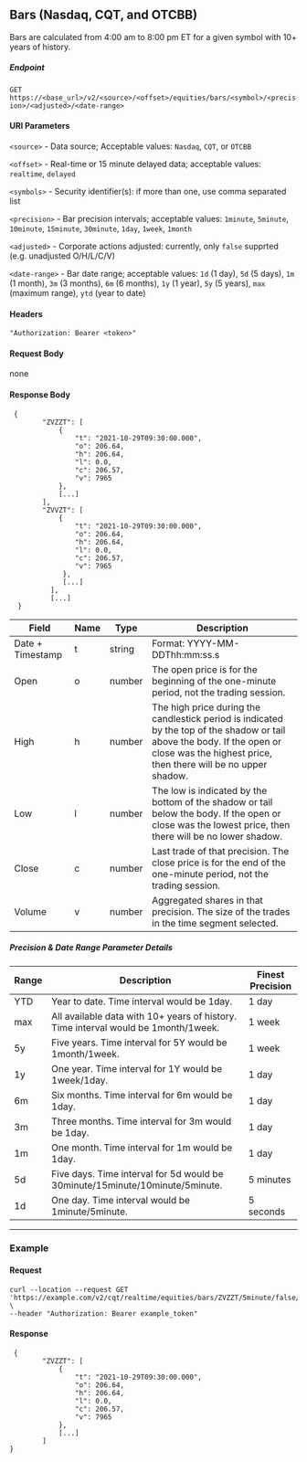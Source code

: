 ## Bars (Nasdaq, CQT, and OTCBB)

Bars are calculated from 4:00 am to 8:00 pm ET for a given symbol with 10+ years of history.

##### Endpoint

`GET` `https://<base_url>/v2/<source>/<offset>/equities/bars/<symbol>/<precision>/<adjusted>/<date-range>`

#### URI Parameters

`<source>` - Data source; Acceptable values: `Nasdaq`, `CQT`, or `OTCBB`

`<offset>` - Real-time or 15 minute delayed data; acceptable values: `realtime`, `delayed`

`<symbols>` - Security identifier(s): if more than one, use comma separated list

`<precision>` - Bar precision intervals; acceptable values: `1minute`, `5minute`, `10minute`, `15minute`, `30minute`, `1day`, `1week`, `1month`

`<adjusted>` - Corporate actions adjusted: currently, only `false` supprted (e.g. unadjusted O/H/L/C/V) 

`<date-range>` - Bar date range; acceptable values: `1d` (1 day), `5d` (5 days), `1m` (1 month), `3m` (3 months), `6m` (6 months), `1y` (1 year), `5y` (5 years), `max` (maximum range), `ytd` (year to date)

#### Headers

`"Authorization: Bearer <token>"`

#### Request Body

none

#### Response Body

```
 { 
        "ZVZZT": [ 
            { 
                "t": "2021-10-29T09:30:00.000", 
                "o": 206.64, 
                "h": 206.64, 
                "l": 0.0, 
                "c": 206.57, 
                "v": 7965 
            }, 
            [...] 
        ], 
        "ZVVZT": [ 
            { 
                "t": "2021-10-29T09:30:00.000", 
                "o": 206.64, 
                "h": 206.64, 
                "l": 0.0, 
                "c": 206.57, 
                "v": 7965 
             }, 
             [...] 
          ], 
          [...] 
  } 
```


| Field | Name | Type | Description |
|-------|------|------|-------------|
|Date + Timestamp|t|string|Format: YYYY-MM-DDThh:mm:ss.s|
| Open| o| number | The open price is for the beginning of the one-minute period, not the trading session.|
| High| h| number | The high price during the candlestick period is indicated by the top of the shadow or tail above the body. If the open or close was the highest price, then there will be no upper shadow.|
| Low| l| number | The low is indicated by the bottom of the shadow or tail below the body. If the open or close was the lowest price, then there will be no lower shadow.|
| Close| c| number | Last trade of that precision. The close price is for the end of the one-minute period, not the trading session.|
| Volume| v| number | Aggregated shares in that precision. The size of the trades in the time segment selected.|


##### Precision & Date Range Parameter Details

| Range | Description | Finest Precision |
|-------|------|------|
| YTD | Year to date. Time interval would be 1day. | 1 day |
| max | All available data with 10+ years of history. Time interval would be 1month/1week. | 1 week |
| 5y | Five years. Time interval for 5Y would be 1month/1week. | 1 week |
| 1y | One year. Time interval for 1Y would be 1week/1day. | 1 day |
| 6m | Six months. Time interval for 6m would be 1day. | 1 day |
| 3m | Three months. Time interval for 3m would be 1day. | 1 day |
| 1m | One month. Time interval for 1m would be 1day. | 1 day |
| 5d | Five days. Time interval for 5d would be 30minute/15minute/10minute/5minute. | 5 minutes |
| 1d | One day. Time interval would be 1minute/5minute. | 5 seconds |


---


### Example

#### Request

```
curl --location --request GET 'https://example.com/v2/cqt/realtime/equities/bars/ZVZZT/5minute/false/5d' \
--header "Authorization: Bearer example_token"
```

#### Response

```
 { 
        "ZVZZT": [ 
            { 
                "t": "2021-10-29T09:30:00.000", 
                "o": 206.64, 
                "h": 206.64, 
                "l": 0.0, 
                "c": 206.57, 
                "v": 7965 
            }, 
            [...] 
        ]
}
```



